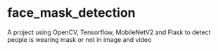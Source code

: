 # face_mask_detection
A project using OpenCV, Tensorflow, MobileNetV2 and Flask to detect people is wearing mask or not in image and video

